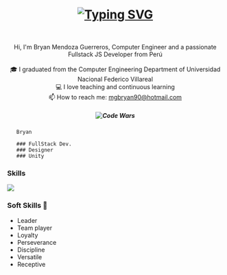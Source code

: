 <h1 align="center">
  <a href="https://git.io/typing-svg"><img src="https://readme-typing-svg.herokuapp.com?font=Fira+Code&size=25&duration=3000&pause=1000&color=5D5AF7&background=FF060600&vCenter=true&width=435&lines=Hi+%F0%9F%91%8B%2C+I'm+Bryan+Mendoza+G.;Fullstack+JS+Developer" alt="Typing SVG" /></a>
</h1>

<br>

<p align="center">
  Hi, I'm Bryan Mendoza Guerreros, Computer Engineer and a passionate Fullstack JS Developer from Perú
  <br>
  <br>
  🎓 I graduated from the Computer Engineering Department of Universidad Nacional Federico Villareal
  <br>
  💻 I love teaching and continuous learning
  <br>
  📫 How to reach me: <a href="mailto: mgbryan90@hotmail.com">mgbryan90@hotmail.com</a>
</p>

<h5 align="center">
  <img src="https://www.codewars.com/users/BryanM/badges/large" alt = "Code Wars"/>
 </h5>


 
       Bryan
       
       ### FullStack Dev.
       ### Designer
       ### Unity


### Skills

<p>
  <a href="https://skillicons.dev">
    <img src="https://skillicons.dev/icons?i=html,css,ruby,rails,javascript,react,unity,cs,github,linux" />
  </a>
</p>


### Soft Skills 👋

<ul>
 <li>Leader</li>
 <li>Team player</li>
 <li>Loyalty</li>
 <li>Perseverance</li>
 <li>Discipline</li>
 <li>Versatile</li>
 <li>Receptive</li>
</ul>
